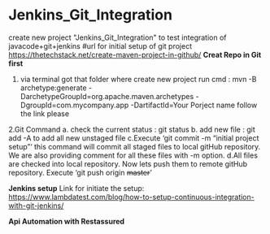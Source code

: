 # Jenkins_Git_Integration
create new project "Jenkins_Git_Integration" to test integration of javacode+git+jenkins
#url for initial setup of git project
https://thetechstack.net/create-maven-project-in-github/
**Creat Repo in Git first**
1. via terminal got that folder where create new project 
     run cmd : 
   mvn -B archetype:generate -DarchetypeGroupId=org.apache.maven.archetypes -DgroupId=com.mycompany.app -DartifactId=Your Porject name
   follow the link please
   
2.Git Command 
   a. check the current status : git status
   b. add new file : git add -A  to add all new unstaged file
   c.Execute ‘git commit -m “initial project setup”‘ this command will commit all staged files to local gitHub repository. We are also providing comment for all these files with -m option.
   d.All files are checked into local repository. Now lets push them to remote gitHub repository. Execute ‘git push origin ~~master~~’
   
  **Jenkins setup**
  Link for initiate the setup: https://www.lambdatest.com/blog/how-to-setup-continuous-integration-with-git-jenkins/
  
  **Api Automation with Restassured**